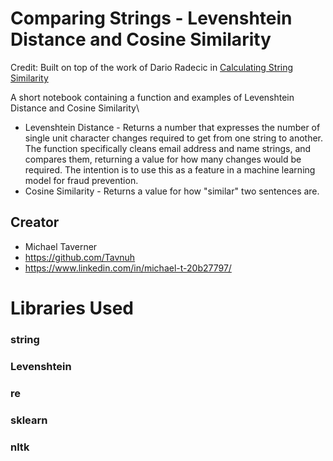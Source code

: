 # Comparing Strings - Levenshtein Distance and Cosine Similarity

Credit: Built on top of the work of Dario Radecic in [Calculating String Similarity](https://towardsdatascience.com/calculating-string-similarity-in-python-276e18a7d33a)

A short notebook containing a function and examples of Levenshtein Distance and Cosine Similarity\
- Levenshtein Distance - Returns a number that expresses the number of single unit character changes required to get from one string to another. The function specifically cleans email address and name strings, and compares them, returning a value for how many changes would be required. The intention is to use this as a feature in a machine learning model for fraud prevention.
- Cosine Similarity - Returns a value for how "similar" two sentences are. 


## Creator

* Michael Taverner
* https://github.com/Tavnuh
* https://www.linkedin.com/in/michael-t-20b27797/


# Libraries Used
### string
### Levenshtein
### re
### sklearn
### nltk
